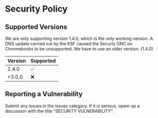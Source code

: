 # Security Policy

## Supported Versions

We are only supporting version 1.4.0, which is the only working version. A DNS update carried out by the KSF caused the Securly ONC on Chromebooks to be unsupported. We have to use an older version. (1.4.0)

| Version | Supported          |
| ------- | ------------------ |
| 1.4.0   | :white_check_mark: |
| >3.0.0   | :x:                |

## Reporting a Vulnerability

Submit any issues in the issues category. If it is serious, opem up a discussion with the title "SECURITY VULNERABILITY".
